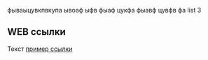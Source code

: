 фываыцувкпвкупа
ывоаф
ыфв
фыаф
цукфа
фыавф
цувфв
фа
list 3
## WEB ссылки
Текст [пример ссылки](http.example.com "Всплывающая подсказка")
